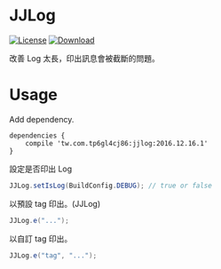 JJLog
=========================

[![License](https://img.shields.io/badge/license-Apache%202-green.svg)](https://www.apache.org/licenses/LICENSE-2.0)
[ ![Download](https://api.bintray.com/packages/tp6gl4cj86/maven/jjlog/images/download.svg) ](https://bintray.com/tp6gl4cj86/maven/jjlog/_latestVersion)

改善 Log 太長，印出訊息會被截斷的問題。

# Usage

Add dependency.

```
dependencies {
    compile 'tw.com.tp6gl4cj86:jjlog:2016.12.16.1'
}
```

設定是否印出 Log

```java
JJLog.setIsLog(BuildConfig.DEBUG); // true or false
```

以預設 tag 印出。(JJLog)

```java
JJLog.e("...");
```

以自訂 tag 印出。

```java
JJLog.e("tag", "...");
```
